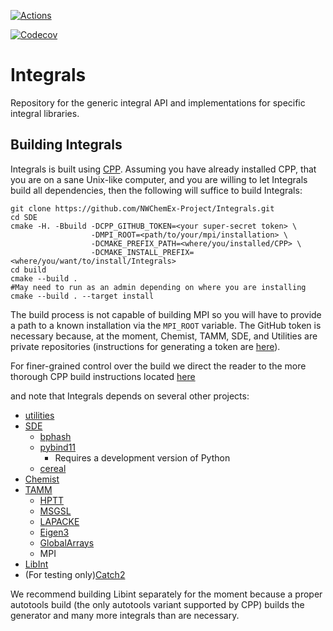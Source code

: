 [![Actions](https://github.com/NWChemEx-Project/Integrals/workflows/C_C++_CI/badge.svg)](https://github.com/NWChemEx-Project/Integrals)

[![Codecov](https://codecov.io/github/NWChemEx-Project/Integrals/branch/master/graphs/sunburst.svg?token=5ChSH9Fq4j)](https://codecov.io/github/NWChemEx-Project/Integrals/branch/master)

Integrals
===========

Repository for the generic integral API and implementations for specific integral libraries.

Building Integrals
------------------

Integrals is built using 
[CPP](https://github.com/CMakePackagingProject/CMakePackagingProject.git).
Assuming you have already installed CPP, that you are on a sane Unix-like 
computer, and you are willing to let Integrals build all dependencies, then 
the following will suffice to build Integrals:

```
git clone https://github.com/NWChemEx-Project/Integrals.git
cd SDE
cmake -H. -Bbuild -DCPP_GITHUB_TOKEN=<your super-secret token> \
                  -DMPI_ROOT=<path/to/your/mpi/installation> \
                  -DCMAKE_PREFIX_PATH=<where/you/installed/CPP> \                  
                  -DCMAKE_INSTALL_PREFIX=<where/you/want/to/install/Integrals>
cd build
cmake --build .
#May need to run as an admin depending on where you are installing
cmake --build . --target install  
```
The build process is not capable of building MPI so you will have to provide a
path to a known installation via the `MPI_ROOT` variable. The GitHub token is
necessary because, at the moment, Chemist, TAMM, SDE, and Utilities are 
private repositories (instructions for generating a token are 
[here](https://help.github.com/articles/creating-a-personal-access-token-for-the-command-line/)).

For finer-grained control over the build we direct the reader to the more 
thorough CPP build instructions located 
[here](https://cmakepackagingproject.readthedocs.io/en/latest/end_user/quick_start.html)

and note that Integrals depends on several other projects:

- [utilities](https://github.com/NWChemEx-Project/Utilities)
- [SDE](https://github.com/NWChemEx-Project/SDE)
  - [bphash](https://github.com/bennybp/BPHash)
  - [pybind11](https://github.com/pybind/pybind11)
    - Requires a development version of Python
  - [cereal](https://github.com/USCiLab/cereal)
- [Chemist](https://github.com/NWChemEx-Project/Chemist)  
- [TAMM](https://github.com/NWChemEx-Project/TAMM)
  - [HPTT](https://github.com/ajaypanyala/hptt)
  - [MSGSL](https://github.com/Microsoft/GSL)
  - [LAPACKE](http://www.netlib.org/lapack/)
  - [Eigen3](https://github.com/eigenteam/eigen-git-mirror)
  - [GlobalArrays](https://github.com/GlobalArrays/ga)
  - MPI
- [LibInt](https://github.com/evaleev/libint)     
- (For testing only)[Catch2](https://github.com/catchorg/Catch2)

We recommend building Libint separately for the moment because a proper 
autotools build (the only autotools variant supported by CPP) builds the 
generator and many more integrals than are necessary.

